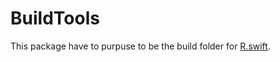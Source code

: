 # BuildTools

This package have to purpuse to be the build folder for [R.swift](https://github.com/mac-cain13/R.swift). 
